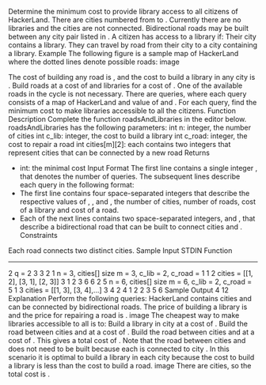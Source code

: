 Determine the minimum cost to provide library access to all citizens of HackerLand. There are  cities numbered from  to . Currently there are no libraries and the cities are not connected. Bidirectional roads may be built between any city pair listed in . A citizen has access to a library if:
Their city contains a library.
They can travel by road from their city to a city containing a library.
Example
The following figure is a sample map of HackerLand where the dotted lines denote possible roads:
image
 
 

The cost of building any road is , and the cost to build a library in any city is . Build  roads at a cost of  and  libraries for a cost of . One of the available roads in the cycle  is not necessary.
There are  queries, where each query consists of a map of HackerLand and value of  and . For each query, find the minimum cost to make libraries accessible to all the citizens.
Function Description
Complete the function roadsAndLibraries in the editor below. 
roadsAndLibraries has the following parameters:
int n: integer, the number of cities
int c_lib: integer, the cost to build a library
int c_road: integer, the cost to repair a road
int cities[m][2]: each  contains two integers that represent cities that can be connected by a new road
Returns 
- int: the minimal cost
Input Format
The first line contains a single integer , that denotes the number of queries.
The subsequent lines describe each query in the following format: 
- The first line contains four space-separated integers that describe the respective values of , ,  and , the number of cities, number of roads, cost of a library and cost of a road. 
- Each of the next  lines contains two space-separated integers,  and , that describe a bidirectional road that can be built to connect cities  and .
Constraints





Each road connects two distinct cities.
Sample Input
STDIN       Function
-----       --------
2           q = 2
3 3 2 1     n = 3, cities[] size m = 3, c_lib = 2, c_road = 1
1 2         cities = [[1, 2], [3, 1], [2, 3]]
3 1
2 3
6 6 2 5     n = 6, cities[] size m = 6, c_lib = 2, c_road = 5
1 3         cities = [[1, 3], [3, 4],...]
3 4
2 4
1 2
2 3
5 6
Sample Output
4
12
Explanation
Perform the following  queries:
HackerLand contains  cities and can be connected by  bidirectional roads. The price of building a library is  and the price for repairing a road is . 
image
The cheapest way to make libraries accessible to all is to:
Build a library in city  at a cost of .
Build the road between cities  and  at a cost of .
Build the road between cities  and  at a cost of .
This gives a total cost of . Note that the road between cities  and  does not need to be built because each is connected to city .
In this scenario it is optimal to build a library in each city because the cost to build a library is less than the cost to build a road. 
image
There are  cities, so the total cost is .
